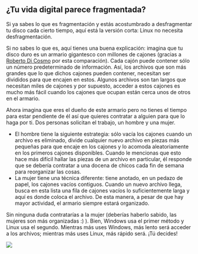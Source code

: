 

<div id="corps">

<h2>¿Tu vida digital parece fragmentada?</h2>

Si ya sabes lo que es fragmentación y estás acostumbrado a desfragmentar tu disco cada cierto tiempo, aquí está la versión corta: Linux no necesita desfragmentación.

Si no sabes lo que es, aquí tienes una buena explicación: imagina que tu disco duro es un armario gigantesco con millones de cajones (gracias a <a href="http://www.pps.jussieu.fr/~dicosmo/">Roberto 
Di Cosmo</a> por esta comparación). Cada cajón puede contener sólo un número predeterminado de información. Así, los archivos que son más grandes que lo que dichos cajones pueden contener, necesitan ser divididos para que encajen en estos. Algunos archivos son tan largos que necesitan miles de cajones y por supuesto, acceder a estos cajones es mucho más fácil cuando los cajones que ocupan están cerca unos de otros en el armario.

Ahora imagina que eres el dueño de este armario pero no tienes el tiempo para estar pendiente de él así que quieres contratar a alguien para que lo haga por ti. Dos personas solicitan el trabajo, un hombre y una mujer.

<ul>

<li>El hombre tiene la siguiente estrategia: sólo vacía los cajones cuando un archivo es eliminado, divide cualquier nuevo archivo en piezas más pequeñas para que encaje en los cajones y lo acomoda aleatoriamente en los primeros cajones disponibles. Cuando le mencionas que esto hace más difícil hallar las piezas de un archivo en particular, él responde que se debería contratar a una docena de chicos cada fin de semana para reorganizar las cosas.</li>

<li>La mujer tiene una técnica diferente: tiene anotado, en un pedazo de papel, los cajones vacíos contiguos. Cuando un nuevo archivo llega, busca en esta lista una fila de cajones vacíos lo suficientemente larga y aquí es donde coloca el archivo. De esta manera, a pesar de que hay mayor actividad, el armario siempre estará organizado.</li>

</ul>

Sin ninguna duda contratarías a la mujer (deberías haberlo sabido, las mujeres son más organizadas :) ). Bien, Windows usa el primer método y Linux usa el segundo. Mientras más uses Windows, más lento será acceder a los archivos; mientras más uses Linux, más rápido será. ¡Tú decides!

<img src="Images/defragment.png" />

</div>


